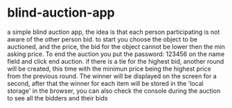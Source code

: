 # blind-auction-app
a simple blind auction app, the idea is that each person participating is not aware of the other person bid.
to start you choose the object to be auctioned, and the price, the bid for the object cannot be lower then the min asking price.
To end the auction you put the password: 123456 on the name field and click end auction.
if there is a tie for the highest bid, another round will be created, this time with the minimun price being the highest price from the previous round.
The winner will be displayed on the screen for a second, after that the winner for each item will be stored in the 'local storage' in the browser,
you can also check the console during the auction to see all the bidders and their bids
